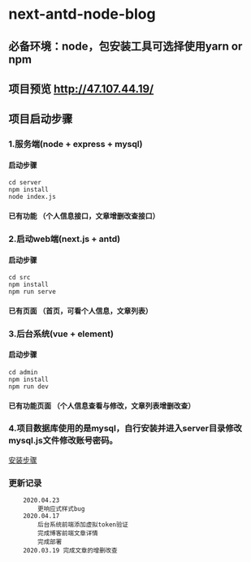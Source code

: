 # next-antd-node-blog
## 必备环境：node，包安装工具可选择使用yarn or npm
## 项目预览 http://47.107.44.19/
## 项目启动步骤

### 1.服务端(node + express + mysql)
#### 启动步骤
```
cd server
npm install
node index.js
```
#### 已有功能 （个人信息接口，文章增删改查接口）

### 2.启动web端(next.js + antd)
#### 启动步骤
```
cd src
npm install
npm run serve
```
#### 已有页面 （首页，可看个人信息，文章列表）

### 3.后台系统(vue + element)
#### 启动步骤
```
cd admin
npm install
npm run dev
```
#### 已有功能页面 （个人信息查看与修改，文章列表增删改查）
### 4.项目数据库使用的是mysql，自行安装并进入server目录修改mysql.js文件修改账号密码。
 [安装步骤](https://juejin.im/post/5e60b346518825490b648bad)

### 更新记录
```
    2020.04.23
        更响应式样式bug 
    2020.04.17 
        后台系统前端添加虚拟token验证
        完成博客前端文章详情
        完成部署
    2020.03.19 完成文章的增删改查
  
```
